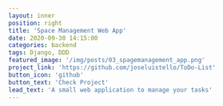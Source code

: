 ```yaml
---
layout: inner
position: right
title: 'Space Management Web App'
date: 2020-09-30 14:15:00
categories: backend
tags: Django, DDD
featured_image: '/img/posts/03_spagemanagement_app.png'
project_link: 'https://github.com/joseluistello/ToDo-List'
button_icon: 'github'
button_text: 'Check Project'
lead_text: 'A small web application to manage your tasks'
---
```

